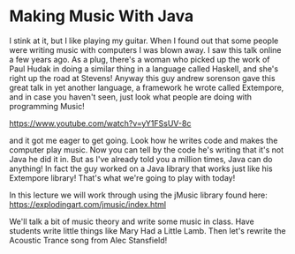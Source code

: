 # Making Music With Java
I stink at it, but I like playing my guitar. When I found out that some people were writing music with computers I was blown away. I saw this talk online a few years ago. As a plug, there's a woman who picked up the work of Paul Hudak in doing a similar thing in a language called Haskell, and she's right up the road at Stevens! Anyway this guy andrew sorenson gave this great talk in yet another language, a framework he wrote called Extempore, and in case you haven't seen, just look what people are doing with programming Music!

https://www.youtube.com/watch?v=yY1FSsUV-8c

and it got me eager to get going. Look how he writes code and makes the computer play music. Now you can tell by the code he's writing that it's not Java he did it in. But as I've already told you a million times, Java can do anything! In fact the guy worked on a Java library that works just like his Extempore library! That's what we're going to play with today!

In this lecture we will work through using the jMusic library found here:
https://explodingart.com/jmusic/index.html

We'll talk a bit of music theory and write some music in class. Have students write little things like Mary Had a Little Lamb. Then let's rewrite the Acoustic Trance song from Alec Stansfield!
